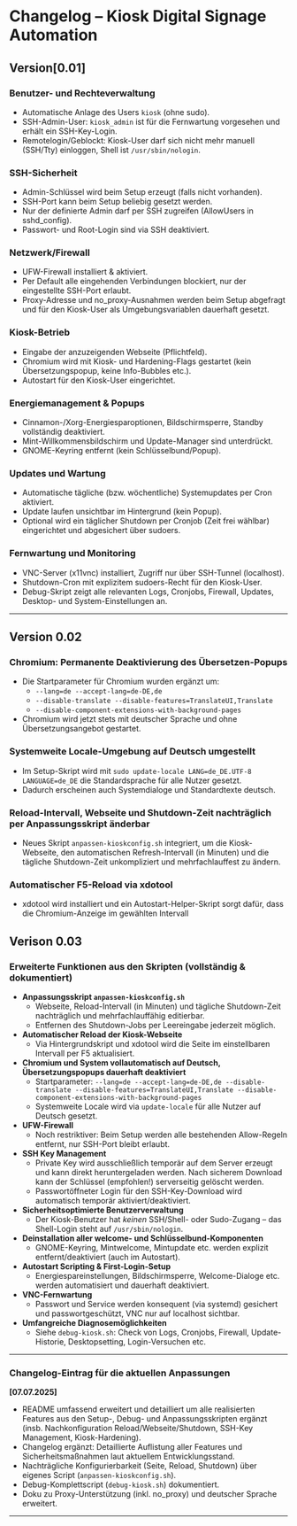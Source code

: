# Changelog – Kiosk Digital Signage Automation

## Version[0.01]

### Benutzer- und Rechteverwaltung

- Automatische Anlage des Users `kiosk` (ohne sudo).
- SSH-Admin-User: `kiosk_admin` ist für die Fernwartung vorgesehen und erhält ein SSH-Key-Login.
- Remotelogin/Geblockt: Kiosk-User darf sich nicht mehr manuell (SSH/Tty) einloggen, Shell ist `/usr/sbin/nologin`.

### SSH-Sicherheit

- Admin-Schlüssel wird beim Setup erzeugt (falls nicht vorhanden).
- SSH-Port kann beim Setup beliebig gesetzt werden.
- Nur der definierte Admin darf per SSH zugreifen (AllowUsers in sshd_config).
- Passwort- und Root-Login sind via SSH deaktiviert.

### Netzwerk/Firewall

- UFW-Firewall installiert & aktiviert.
- Per Default alle eingehenden Verbindungen blockiert, nur der eingestellte SSH-Port erlaubt.
- Proxy-Adresse und no_proxy-Ausnahmen werden beim Setup abgefragt und für den Kiosk-User als Umgebungsvariablen dauerhaft gesetzt.

### Kiosk-Betrieb

- Eingabe der anzuzeigenden Webseite (Pflichtfeld).
- Chromium wird mit Kiosk- und Hardening-Flags gestartet (kein Übersetzungspopup, keine Info-Bubbles etc.).
- Autostart für den Kiosk-User eingerichtet.

### Energiemanagement & Popups

- Cinnamon-/Xorg-Energiesparoptionen, Bildschirmsperre, Standby vollständig deaktiviert.
- Mint-Willkommensbildschirm und Update-Manager sind unterdrückt.
- GNOME-Keyring entfernt (kein Schlüsselbund/Popup).

### Updates und Wartung

- Automatische tägliche (bzw. wöchentliche) Systemupdates per Cron aktiviert.
- Update laufen unsichtbar im Hintergrund (kein Popup).
- Optional wird ein täglicher Shutdown per Cronjob (Zeit frei wählbar) eingerichtet und abgesichert über sudoers.

### Fernwartung und Monitoring

- VNC-Server (x11vnc) installiert, Zugriff nur über SSH-Tunnel (localhost).
- Shutdown-Cron mit explizitem sudoers-Recht für den Kiosk-User.
- Debug-Skript zeigt alle relevanten Logs, Cronjobs, Firewall, Updates, Desktop- und System-Einstellungen an.

---

## Version 0.02

### Chromium: Permanente Deaktivierung des Übersetzen-Popups

- Die Startparameter für Chromium wurden ergänzt um:
  - `--lang=de --accept-lang=de-DE,de`
  - `--disable-translate --disable-features=TranslateUI,Translate`
  - `--disable-component-extensions-with-background-pages`
- Chromium wird jetzt stets mit deutscher Sprache und ohne Übersetzungsangebot gestartet.

### Systemweite Locale-Umgebung auf Deutsch umgestellt

- Im Setup-Skript wird mit `sudo update-locale LANG=de_DE.UTF-8 LANGUAGE=de_DE` die Standardsprache für alle Nutzer gesetzt.
- Dadurch erscheinen auch Systemdialoge und Standardtexte deutsch.

### Reload-Intervall, Webseite und Shutdown-Zeit nachträglich per Anpassungsskript änderbar

- Neues Skript `anpassen-kioskconfig.sh` integriert, um die Kiosk-Webseite, den automatischen Refresh-Intervall (in Minuten) und die tägliche Shutdown-Zeit unkompliziert und mehrfachlauffest zu ändern.

### Automatischer F5-Reload via xdotool

- xdotool wird installiert und ein Autostart-Helper-Skript sorgt dafür, dass die Chromium-Anzeige im gewählten Intervall

## Verison 0.03

### Erweiterte Funktionen aus den Skripten (vollständig & dokumentiert)

- **Anpassungsskript `anpassen-kioskconfig.sh`**
  - Webseite, Reload-Intervall (in Minuten) und tägliche Shutdown-Zeit nachträglich und mehrfachlauffähig editierbar.
  - Entfernen des Shutdown-Jobs per Leereingabe jederzeit möglich.
- **Automatischer Reload der Kiosk-Webseite**
  - Via Hintergrundskript und xdotool wird die Seite im einstellbaren Intervall per F5 aktualisiert.
- **Chromium und System vollautomatisch auf Deutsch, Übersetzungspopups dauerhaft deaktiviert**
  - Startparameter: `--lang=de --accept-lang=de-DE,de --disable-translate --disable-features=TranslateUI,Translate --disable-component-extensions-with-background-pages`
  - Systemweite Locale wird via `update-locale` für alle Nutzer auf Deutsch gesetzt.
- **UFW-Firewall**
  - Noch restriktiver: Beim Setup werden alle bestehenden Allow-Regeln entfernt, nur SSH-Port bleibt erlaubt.
- **SSH Key Management**
  - Private Key wird ausschließlich temporär auf dem Server erzeugt und kann direkt heruntergeladen werden. Nach sicherem Download kann der Schlüssel (empfohlen!) serverseitig gelöscht werden.
  - Passwortöffneter Login für den SSH-Key-Download wird automatisch temporär aktiviert/deaktiviert.
- **Sicherheitsoptimierte Benutzerverwaltung**
  - Der Kiosk-Benutzer hat *keinen* SSH/Shell- oder Sudo-Zugang – das Shell-Login steht auf `/usr/sbin/nologin`.
- **Deinstallation aller welcome- und Schlüsselbund-Komponenten**
  - GNOME-Keyring, Mintwelcome, Mintupdate etc. werden explizit entfernt/deaktiviert (auch im Autostart).
- **Autostart Scripting & First-Login-Setup**
  - Energiespareinstellungen, Bildschirmsperre, Welcome-Dialoge etc. werden automatisiert und dauerhaft deaktiviert.
- **VNC-Fernwartung**
  - Passwort und Service werden konsequent (via systemd) gesichert und passwortgeschützt, VNC nur auf localhost sichtbar.
- **Umfangreiche Diagnosemöglichkeiten**
  - Siehe `debug-kiosk.sh`: Check von Logs, Cronjobs, Firewall, Update-Historie, Desktopsetting, Login-Versuchen etc.

---

### Changelog-Eintrag für die aktuellen Anpassungen

**[07.07.2025]**

- README umfassend erweitert und detailliert um alle realisierten Features aus den Setup-, Debug- und Anpassungsskripten ergänzt (insb. Nachkonfiguration Reload/Webseite/Shutdown, SSH-Key Management, Kiosk-Hardening).
- Changelog ergänzt: Detaillierte Auflistung aller Features und Sicherheitsmaßnahmen laut aktuellem Entwicklungsstand.
- Nachträgliche Konfigurierbarkeit (Seite, Reload, Shutdown) über eigenes Script (`anpassen-kioskconfig.sh`).
- Debug-Komplettscript (`debug-kiosk.sh`) dokumentiert.
- Doku zu Proxy-Unterstützung (inkl. no_proxy) und deutscher Sprache erweitert.

---
